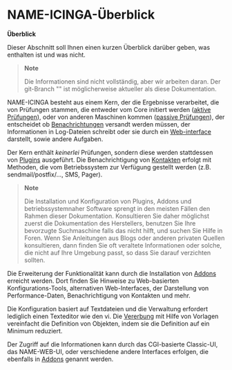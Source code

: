 NAME-ICINGA-Überblick
=====================

**Überblick**

Dieser Abschnitt soll Ihnen einen kurzen Überblick darüber geben, was
enthalten ist und was nicht.

> **Note**
>
> Die Informationen sind nicht vollständig, aber wir arbeiten daran. Der
> git-Branch "<next>" ist möglicherweise aktueller als diese
> Dokumentation.

NAME-ICINGA besteht aus einem Kern, der die Ergebnisse verarbeitet, die
von Prüfungen stammen, die entweder vom Core initiert werden ([aktive
Prüfungen](#activechecks)), oder von anderen Maschinen kommen ([passive
Prüfungen](#passivechecks)), der entscheidet ob
[Benachrichtungen](#notifications) versandt werden müssen, der
Informationen in Log-Dateien schreibt oder sie durch ein
[Web-interface](#cgis) darstellt, sowie andere Aufgaben.

Der Kern enthält *keinerlei* Prüfungen, sondern diese werden stattdessen
von [Plugins](#plugins) ausgeführt. Die Benachrichtigung von
[Kontakten](#objectdefinitions-contact) erfolgt mit Methoden, die vom
Betriebssystem zur Verfügung gestellt werden (z.B. sendmail/postfix/...,
SMS, Pager).

> **Note**
>
> Die Installation und Konfiguration von Plugins, Addons und
> betriebssystemnaher Software sprengt in den meisten Fällen den Rahmen
> dieser Dokumentation. Konsultieren Sie daher möglichst zuerst die
> Dokumentation des Herstellers, benutzen Sie Ihre bevorzugte
> Suchmaschine falls das nicht hilft, und suchen Sie Hilfe in Foren.
> Wenn Sie Anleitungen aus Blogs oder anderen privaten Quellen
> konsultieren, dann finden Sie oft veraltete Informationen oder solche,
> die nicht auf Ihre Umgebung passt, so dass Sie darauf verzichten
> sollten.

Die Erweiterung der Funktionalität kann durch die Installation von
[Addons](#addons) erreicht werden. Dort finden Sie Hinweise zu
Web-basierten Konfigurations-Tools, alternativen Web-Interfaces, der
Darstellung von Performance-Daten, Benachrichtigung von Kontakten und
mehr.

Die Konfiguration basiert auf Textdateien und die Verwaltung erfordert
lediglich einen Texteditor wie den vi. Die
[Vererbung](#objectinheritance) mit Hilfe von Vorlagen vereinfacht die
Definition von Objekten, indem sie die Definition auf ein Minimum
reduziert.

Der Zugriff auf die Informationen kann durch das CGI-basierte
Classic-UI, das NAME-WEB-UI, oder verschiedene andere Interfaces
erfolgen, die ebenfalls in [Addons](#addons) genannt werden.
